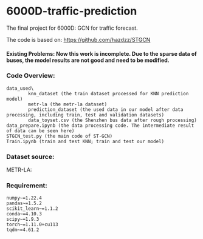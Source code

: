 # 6000D-traffic-prediction
The final project for 6000D: GCN for traffic forecast.

The code is based on: https://github.com/hazdzz/STGCN

#### Existing Problems: Now this work is incomplete. Due to the sparse data of buses, the model results are not good and need to be modified. 

### Code Overview:
```
data_used\
        knn_dataset (the train dataset processed for KNN prediction model)
        metr-la (the metr-la dataset)
        prediction_dataset (the used data in our model after data processing, including train, test and validation datasets)
        data_toyset.csv (the Shenzhen bus data after rough processing)
data_prepare.ipynb (the data processing code. The intermediate result of data can be seen here)
STGCN_test.py (the main code of ST-GCN) 
Train.ipynb (train and test KNN; train and test our model)
```

### Dataset source: 
METR-LA: 

### Requirement:
```
numpy~=1.22.4
pandas~=1.5.2
scikit_learn~=1.1.2
conda~=4.10.3
scipy~=1.9.3
torch~=1.11.0+cu113
tqdm~=4.61.2
```
